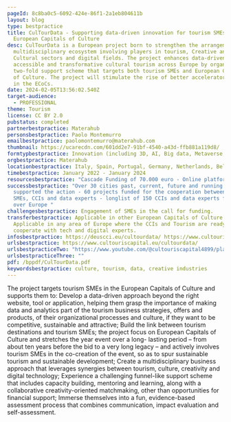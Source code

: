 ```yaml
---
pageId: 8c8ba0c5-6092-424e-86f1-2a1eb804611b
layout: blog
type: bestpractice
title: CulTourData - Supporting data-driven innovation for tourism SMEs in
  European Capitals of Culture
desc: CulTourData is a European project born to strengthen the arrangement of a
  multidisciplinary ecosystem involving players in tourism, Creative and
  Cultural sectors and digital fields. The project enhances data-driven,
  accessible and transformative cultural tourism across Europe by organizing a
  two-fold support scheme that targets both tourism SMEs and European Capitals
  of Culture. The project will stimulate the rise of better accelerator programs
  in the ECoCs.
date: 2024-02-05T13:56:02.540Z
target-audience:
  - PROFESSIONAL
theme: Tourism
license: CC BY 2.0
pubstatus: completed
partnerbestpractice: Materahub
personsbestpractice: Paolo Montemurro
emailbestpractice: paolomontemurro@materahub.com
thumbnail: https://ucarecdn.com/601dd2e7-91bf-4540-a43d-ffb881a119d8/
formtypbestpractice: Innovation (including 3D, AI, Big data, Metaverse, etc)
orgbestpractice: Materahub
locationbestpractice: Italy, Spain, Portugal, Germany, Netherlands, Belgium, Slovakia
timebestpractice: January 2022 - January 2024
resourcesbestpractice: "Cascade Funding of 70.000 euro - Online platform - "
successbestpractice: "Over 30 cities past, current, future and running ECoCs
  supported the action - 60 projects funded for the cooperation between tourism
  SMEs, CCIs and data experts - longlist of 150 CCIs and data experts from all
  over Europe "
challengesbestpractice: Engagement of SMEs in the call for funding.
transferbestpractice: Applicable in other European Capitals of Culture -
  Applicable in any area of Europe where the CCIs and Tourism are ready to
  cooperate with tech and digital experts.
infosbestpractice: https://deuscci.eu/cultourdata/ https://www.cultouriscapital.eu/cultourdata/
urlsbestpractice: https://www.cultouriscapital.eu/cultourdata/
urlsbestpracticeTwo: "https://www.youtube.com/@cultouriscapital4899/playlists"
urlsbestpracticeThree: ""
pdf: /bppdf/CulTourData.pdf
keywordsbestpractice: culture, tourism, data, creative industries
---
```

The project targets tourism SMEs in the European Capitals of Culture and supports them to:
Develop a data-driven approach beyond the right website, tool or application, helping them grasp the importance of making data and analytics part of the tourism business strategies, offers and products, of their organizational processes and culture, if they want to be competitive, sustainable and attractive;
Build the link between tourism destinations and tourism SMEs; the project focus on European Capitals of Culture and stretches the year event over a long- lasting period – from about ten years before the bid to a very long legacy – and actively involves tourism SMEs in the co-creation of the event, so as to spur sustainable tourism and sustainable development;
Create a multidisciplinary business approach that leverages synergies between tourism, culture, creativity and digital technology;
Experience a challenging funnel-like support scheme that includes capacity building, mentoring and learning, along with a collaborative creativity-oriented matchmaking, other than opportunities for financial support;
Immerse themselves into a fun, evidence-based assessment process that combines communication, impact evaluation and self-assessment.